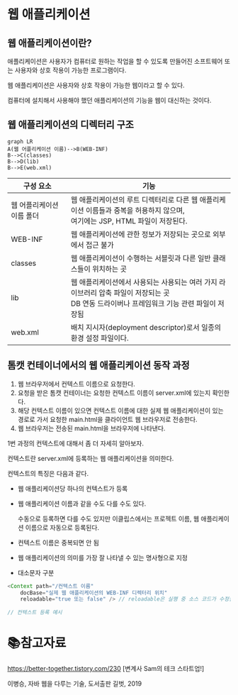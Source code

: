 # 웹 애플리케이션

## 웹 애플리케이션이란?

애플리케이션은 사용자가 컴퓨터로 원하는 작업을 할 수 있도록 만들어진 소프트웨어 또는 사용자와 상호 작용이 가능한 프로그램이다. 

웹 애플리케이션은 사용자와 상호 작용이 가능한 웹이라고 할 수 있다.

컴퓨터에 설치해서 사용해야 했던 애플리케이션의 기능을 웹이 대신하는 것이다.



## 웹 애플리케이션의 디렉터리 구조

```mermaid
graph LR
A(웹 어플리케이션 이름)-->B(WEB-INF)
B-->C(classes)
B-->D(lib)
B-->E(web.xml)
```





| 구성 요소                 | 기능                                                         |
| ------------------------- | ------------------------------------------------------------ |
| 웹 어플리케이션 이름 폴더 | 웹 애플리케이션의 루트 디렉터리로 다른 웹 애플리케이션 이름들과 중복을 허용하지 않으며,<br />여기에는 JSP, HTML 파일이 저장된다. |
| WEB-INF                   | 웹 애플리케이션에 관한 정보가 저장되는 곳으로 외부에서 접근 불가 |
| classes                   | 웹 애플리케이션이 수행하는 서블릿과 다른 일반 클래스들이 위치하는 곳 |
| lib                       | 웹 애플리케이션에서 사용되는 사용되는 여러 가지 라이브러리 압축 파일이 저장되는 곳<br />DB 연동 드라이버나 프레임워크 기능 관련 파일이 저장됨 |
| web.xml                   | 배치 지시자(deployment descriptor)로서 일종의 환경 설정 파일이다. |



## 톰캣 컨테이너에서의 웹 애플리케이션 동작 과정

1. 웹 브라우저에서 컨텍스트 이름으로 요청한다.
2. 요청을 받은 톰캣 컨테이너는 요청한 컨텍스트 이름이 server.xml에 있는지 확인한다.
3. 해당 컨텍스트 이름이 있으면 컨텍스트 이름에 대한 실제 웹 애플리케이션이 있는 경로로 가서
   요청한 main.html을 클라이언트 웹 브라우저로 전송한다.
4. 웹 브라우저는 전송된 main.html을 브라우저에 나타낸다.



1번 과정의 컨텍스트에 대해서 좀 더 자세히 알아보자.

컨텍스트란 server.xml에 등록하는 웹 애플리케이션을 의미한다.

컨텍스트의 특징은 다음과 같다.

- 웹 애플리케이션당 하나의 컨텍스트가 등록

- 웹 애플리케이션 이름과 같을 수도 다를 수도 있다.

  수동으로 등록하면 다를 수도 있지만 이클립스에서는 프로젝트 이름, 웹 애플리케이션 이름으로 자동으로 등록된다.

- 컨텍스트 이름은 중복되면 안 됨
- 웹 애플리케이션의 의미를 가장 잘 나타낼 수 있는 명사형으로 지정
- 대소문자 구분



```java
<Context path="/컨텍스트 이름"
	docBase="실제 웹 애플리케이션의 WEB-INF 디렉터리 위치"
	reloadable="true 또는 false" /> // reloadable은 실행 중 소스 코드가 수정될 경우 바로 갱신할지를 설정한다.
    
// 컨텍스트 등록 예시
```

### 

# :books:참고자료

 https://better-together.tistory.com/230 [변계사 Sam의 테크 스타트업!]

이병승, 자바 웹을 다루는 기술, 도서출판 길벗, 2019